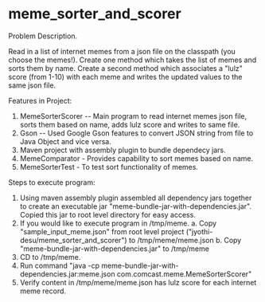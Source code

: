 # meme_sorter_and_scorer

Problem Description. 

Read in a list of internet memes from a json file on the classpath (you choose the memes!). 
Create one method which takes the list of memes and sorts them by name. 
Create a second method which associates a "lulz" score (from 1-10) with each meme and writes the updated values to the same json file.

Features in Project:
  1. MemeSorterScorer -- Main program to read internet memes json file, sorts them based on name, adds lulz score and writes to same file. 
  2. Gson -- Used Google Gson features to convert JSON string from file to Java Object and vice versa. 
  3. Maven project with assembly plugin to bundle dependecy jars. 
  4. MemeComparator - Provides capability to sort memes based on name. 
  5. MemeSorterTest - To test sort functionality of memes. 

Steps to execute program:
1. Using maven assembly plugin assembled all dependency jars together to create an executable jar "meme-bundle-jar-with-dependencies.jar".
   Copied this jar to root level directory for easy access. 
2. If you would like to execute program in /tmp/meme.
      a. Copy "sample_input_meme.json" from root level project ("jyothi-desu/meme_sorter_and_scorer") to /tmp/meme/meme.json
      b. Copy "meme-bundle-jar-with-dependencies.jar" to /tmp/meme
3. CD to /tmp/meme.
4. Run command "java -cp meme-bundle-jar-with-dependencies.jar:meme.json com.comcast.meme.MemeSorterScorer"
5. Verify content in /tmp/meme/meme.json has lulz score for each internet meme record. 
